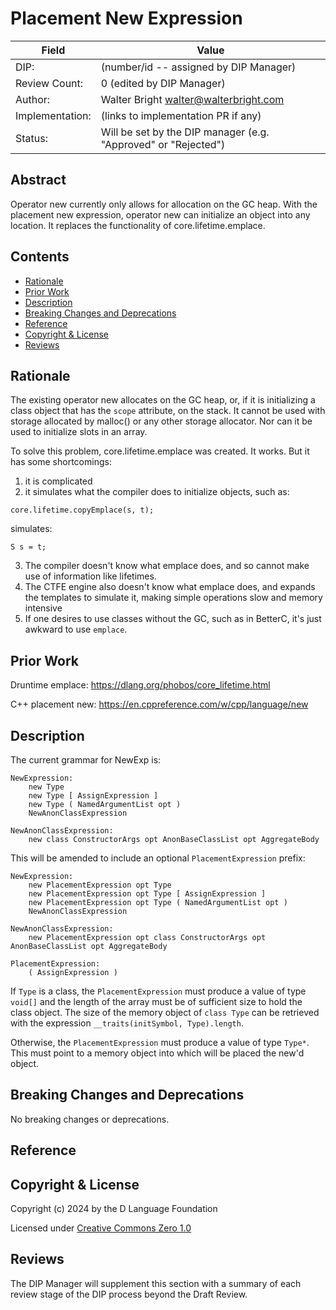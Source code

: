 # Placement New Expression

| Field           | Value                                                           |
|-----------------|-----------------------------------------------------------------|
| DIP:            | (number/id -- assigned by DIP Manager)                          |
| Review Count:   | 0 (edited by DIP Manager)                                       |
| Author:         | Walter Bright walter@walterbright.com                           |
| Implementation: | (links to implementation PR if any)                             |
| Status:         | Will be set by the DIP manager (e.g. "Approved" or "Rejected")  |

## Abstract

Operator new currently only allows for allocation on the GC heap. With
the placement new expression, operator new can initialize an object into
any location. It replaces the functionality of core.lifetime.emplace.

## Contents
* [Rationale](#rationale)
* [Prior Work](#prior-work)
* [Description](#description)
* [Breaking Changes and Deprecations](#breaking-changes-and-deprecations)
* [Reference](#reference)
* [Copyright & License](#copyright--license)
* [Reviews](#reviews)

## Rationale

The existing operator new allocates on the GC heap, or, if it is initializing
a class object that has the `scope` attribute, on the stack. It cannot be used
with storage allocated by malloc() or any other storage allocator. Nor can it
be used to initialize slots in an array.

To solve this problem, core.lifetime.emplace was created. It works. But it has
some shortcomings:

1. it is complicated
2. it simulates what the compiler does to initialize objects, such as:

```
core.lifetime.copyEmplace(s, t);
```
simulates:
```
S s = t;
```
3. The compiler doesn't know what emplace does, and so cannot make use of
information like lifetimes.
4. The CTFE engine also doesn't know what emplace does, and expands the templates
to simulate it, making simple operations slow and memory intensive
5. If one desires to use classes without the GC, such as in BetterC, it's just
awkward to use `emplace`.



## Prior Work

Druntime emplace:
https://dlang.org/phobos/core_lifetime.html

C++ placement new:
https://en.cppreference.com/w/cpp/language/new


## Description

The current grammar for NewExp is:

```
NewExpression:
    new Type
    new Type [ AssignExpression ]
    new Type ( NamedArgumentList opt )
    NewAnonClassExpression

NewAnonClassExpression:
    new class ConstructorArgs opt AnonBaseClassList opt AggregateBody
```
This will be amended to include an optional `PlacementExpression` prefix:
```
NewExpression:
    new PlacementExpression opt Type
    new PlacementExpression opt Type [ AssignExpression ]
    new PlacementExpression opt Type ( NamedArgumentList opt )
    NewAnonClassExpression

NewAnonClassExpression:
    new PlacementExpression opt class ConstructorArgs opt AnonBaseClassList opt AggregateBody

PlacementExpression:
    ( AssignExpression )
```

If `Type` is a class, the `PlacementExpression` must produce a value of type `void[]`
and the length of the array must be of sufficient size to hold the class object.
The size of the memory object of `class Type` can be retrieved with the expression
`__traits(initSymbol, Type).length`.

Otherwise, the `PlacementExpression` must produce a value of type `Type*`. This must point to a memory
object into which will be placed the new'd object.

## Breaking Changes and Deprecations

No breaking changes or deprecations.

## Reference

## Copyright & License

Copyright (c) 2024 by the D Language Foundation

Licensed under [Creative Commons Zero 1.0](https://creativecommons.org/publicdomain/zero/1.0/legalcode.txt)

## Reviews
The DIP Manager will supplement this section with a summary of each review stage
of the DIP process beyond the Draft Review.
